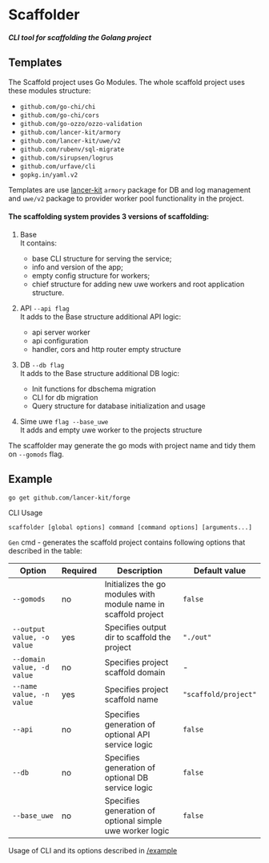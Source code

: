 # Scaffolder

##### CLI tool for scaffolding the Golang project

## Templates 
The Scaffold project uses Go Modules.
The whole scaffold project uses these modules structure:
- `github.com/go-chi/chi`
- `github.com/go-chi/cors`
- `github.com/go-ozzo/ozzo-validation`
- `github.com/lancer-kit/armory`
- `github.com/lancer-kit/uwe/v2`
- `github.com/rubenv/sql-migrate`
- `github.com/sirupsen/logrus`
- `github.com/urfave/cli`
- `gopkg.in/yaml.v2`

Templates are use [lancer-kit](https://github.com/lancer-kit) `armory` package for DB and log management and
`uwe/v2` package to provider worker pool functionality in the project.

#### The scaffolding system provides 3 versions of scaffolding:

1. Base \
    It contains: 
    * base CLI structure for serving the service;
    * info and version of the app;
    * empty config structure for workers;
    * chief structure for adding new uwe workers and root application structure.

2. API `--api flag` \
    It adds to the Base structure additional API logic:
    * api server worker
    * api configuration
    * handler, cors and http router empty structure

3. DB `--db flag` \
   It adds to the Base structure additional DB logic:
   * Init functions for dbschema migration
   * CLI for db migration
   * Query structure for database initialization and usage

4. Sime uwe `flag --base_uwe` \
   It adds and empty uwe worker to the projects structure

The scaffolder may generate the go mods with project name and tidy them on `--gomods` flag.

## Example
```
go get github.com/lancer-kit/forge
```



CLI Usage
```
scaffolder [global options] command [command options] [arguments...]
```

`Gen` cmd - generates the scaffold project contains following options that described in the table:

|Option                      | Required  | Description                                                       | Default value         |
|----------------------------|-----------|-------------------------------------------------------------------|-----------------------|
|`--gomods`                  | no        | Initializes the go modules with module name in scaffold project   | `false`               |
|`--output value, -o value`  | yes       | Specifies output dir to scaffold the project                      | `"./out"`             |
|`--domain value, -d value`  | no        | Specifies project scaffold domain                                 |          -            |
|`--name value, -n value`    | yes       | Specifies project scaffold name                                   | `"scaffold/project"`  |
|`--api`                     | no        | Specifies generation of optional API service logic                | `false`               |
|`--db`                      | no        | Specifies generation of optional DB service logic                 | `false`               |
|`--base_uwe`                | no        | Specifies generation of optional simple uwe worker logic          | `false`               |

Usage of CLI and its options described in [/example](https://github.com/lancer-kit/forge/master/scaffolder/example/Makefile)


